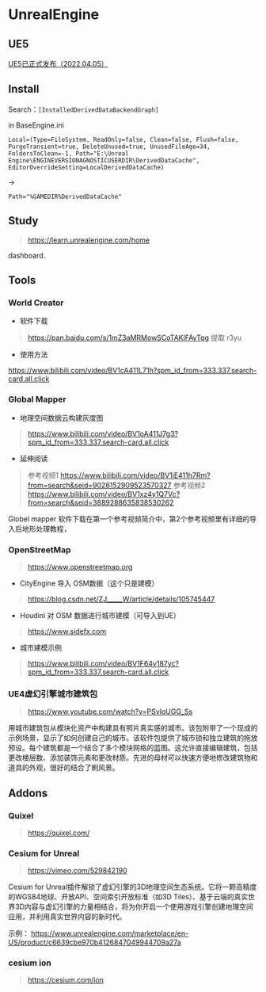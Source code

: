 # UnrealEngine

## UE5

[UE5已正式发布（2022.04.05）](./UE5.md)


## Install

Search：`[InstalledDerivedDataBackendGraph]`

in BaseEngine.ini
```
Local=(Type=FileSystem, ReadOnly=false, Clean=false, Flush=false, PurgeTransient=true, DeleteUnused=true, UnusedFileAge=34, FoldersToClean=-1, Path="E:\Unreal Engine\ENGINEVERSIONAGNOSTICUSERDIR\DerivedDataCache", EditorOverrideSetting=LocalDerivedDataCache)
```
-> 
```
Path="%GAMEDIR%DerivedDataCache"
```


## Study

> https://learn.unrealengine.com/home


dashboard.

## Tools

### World Creator

- 软件下载

> https://pan.baidu.com/s/1mZ3aMRMowSCoTAKlFAyTqg
> 提取 r3yu

- 使用方法

https://www.bilibili.com/video/BV1cA411L71h?spm_id_from=333.337.search-card.all.click

### Global Mapper

- 地理空间数据云构建灰度图

> https://www.bilibili.com/video/BV1oA411J7g3?spm_id_from=333.337.search-card.all.click

- 延伸阅读

> 参考视频1 https://www.bilibili.com/video/BV1jE411h7Rm?from=search&seid=9026152909523570327
> 参考视频2 https://www.bilibili.com/video/BV1xz4y1Q7Vc?from=search&seid=3889288635838530262

Globel mapper 软件下载在第一个参考视频简介中，第2个参考视频里有详细的导入后地形处理教程，


### OpenStreetMap

> https://www.openstreetmap.org


- CityEngine 导入 OSM数据（这个只是建模）

> https://blog.csdn.net/ZJ_____W/article/details/105745447


- Houdini 对 OSM 数据进行城市建模（可导入到UE）


> https://www.sidefx.com


- 城市建模示例

> https://www.bilibili.com/video/BV1F64y187yc?spm_id_from=333.337.search-card.all.click


### UE4虚幻引擎城市建筑包

> https://www.youtube.com/watch?v=PSvIoUGG_Ss

用城市建筑包从模块化资产中构建具有照片真实感的城市。该包附带了一个现成的示例场景，显示了如何创建自己的城市。该软件包提供了城市锁和独立建筑的拖放预设。每个建筑都是一个结合了多个模块网格的蓝图。这允许直接编辑建筑，包括更改楼层数、添加装饰元素和更改材质。先进的母材可以快速方便地修改建筑物和道具的外观，很好的结合了刷风景。


## Addons


### Quixel

> https://quixel.com/




### Cesium for Unreal

> https://vimeo.com/529842190

Cesium for Unreal插件解锁了虚幻引擎的3D地理空间生态系统。它将一颗高精度的WGS84地球、开放API、空间索引开放标准（如3D Tiles）、基于云端的真实世界3D内容与虚幻引擎的力量相结合，将为你开启一个使用游戏引擎创建地理空间应用，并利用真实世界内容的新时代。

示例： https://www.unrealengine.com/marketplace/en-US/product/c6639cbe970b4126847049944709a27a

### cesium ion

> https://cesium.com/ion


